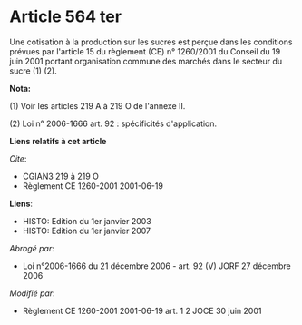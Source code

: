 # Article 564 ter

Une cotisation à la production sur les sucres est perçue dans les conditions prévues par l'article 15 du règlement (CE) n°
1260/2001 du Conseil du 19 juin 2001 portant organisation commune des marchés dans le secteur du sucre (1) (2).

**Nota:**

(1) Voir les articles 219 A à 219 O de l'annexe II.

(2) Loi n° 2006-1666 art. 92 : spécificités d'application.

**Liens relatifs à cet article**

_Cite_:

  - CGIAN3 219 à 219 O
  - Règlement CE 1260-2001 2001-06-19

**Liens**:

  - HISTO: Edition du 1er janvier 2003
  - HISTO: Edition du 1er janvier 2007

_Abrogé par_:

  - Loi n°2006-1666 du 21 décembre 2006 - art. 92 (V) JORF 27 décembre 2006

_Modifié par_:

  - Règlement CE 1260-2001 2001-06-19 art. 1 2 JOCE 30 juin 2001
